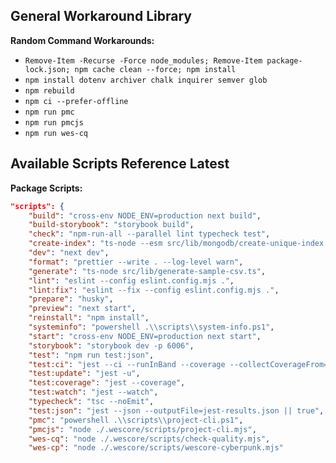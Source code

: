 ## General Workaround Library

**Random Command Workarounds:**

- `Remove-Item -Recurse -Force node_modules; Remove-Item package-lock.json; npm cache clean --force; npm install`
- `npm install dotenv archiver chalk inquirer semver glob`
- `npm rebuild`
- `npm ci --prefer-offline`
- `npm run pmc`
- `npm run pmcjs`
- `npm run wes-cq`

## Available Scripts Reference Latest

**Package Scripts:**

```json
"scripts": {
    "build": "cross-env NODE_ENV=production next build",
    "build-storybook": "storybook build",
    "check": "npm-run-all --parallel lint typecheck test",
    "create-index": "ts-node --esm src/lib/mongodb/create-unique-index.ts",
    "dev": "next dev",
    "format": "prettier --write . --log-level warn",
    "generate": "ts-node src/lib/generate-sample-csv.ts",
    "lint": "eslint --config eslint.config.mjs .",
    "lint:fix": "eslint --fix --config eslint.config.mjs .",
    "prepare": "husky",
    "preview": "next start",
    "reinstall": "npm install",
    "systeminfo": "powershell .\\scripts\\system-info.ps1",
    "start": "cross-env NODE_ENV=production next start",
    "storybook": "storybook dev -p 6006",
    "test": "npm run test:json",
    "test:ci": "jest --ci --runInBand --coverage --collectCoverageFrom=\"**/*.{ts,tsx}\"",
    "test:update": "jest -u",
    "test:coverage": "jest --coverage",
    "test:watch": "jest --watch",
    "typecheck": "tsc --noEmit",
    "test:json": "jest --json --outputFile=jest-results.json || true",
    "pmc": "powershell .\\scripts\\project-cli.ps1",
    "pmcjs": "node ./.wescore/scripts/project-cli.mjs",
    "wes-cq": "node ./.wescore/scripts/check-quality.mjs",
    "wes-cp": "node ./.wescore/scripts/wescore-cyberpunk.mjs"
```
